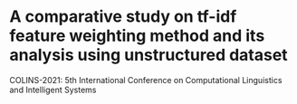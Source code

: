 # A comparative study on tf-idf feature weighting method and its analysis using unstructured dataset
COLINS-2021: 5th International Conference on Computational Linguistics and Intelligent Systems
